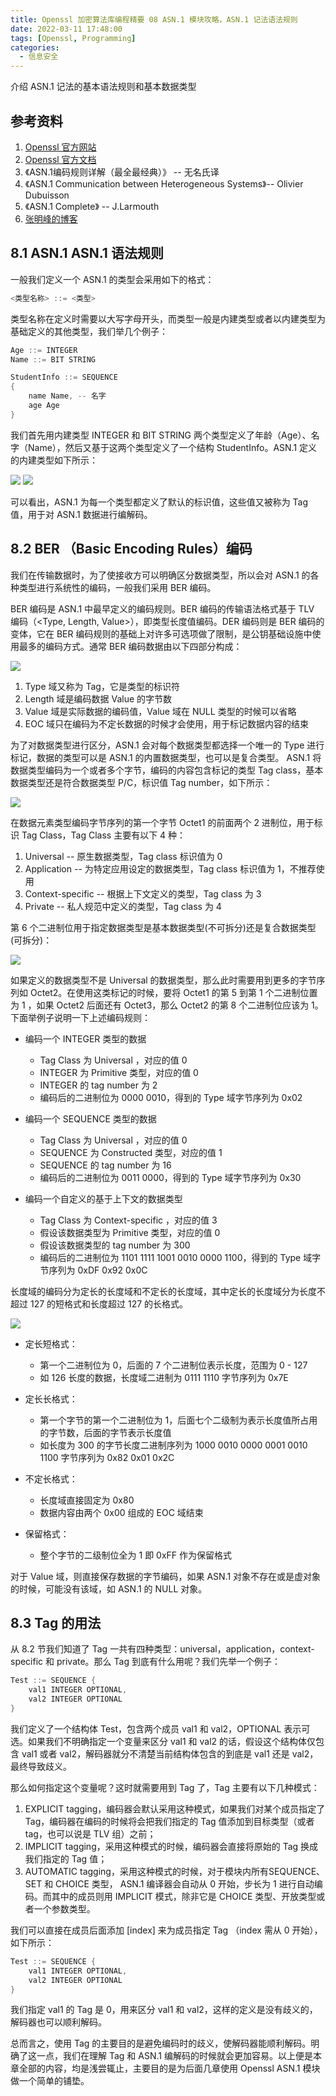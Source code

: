 ```yaml
---
title: Openssl 加密算法库编程精要 08 ASN.1 模块攻略，ASN.1 记法语法规则
date: 2022-03-11 17:48:00
tags: [Openssl, Programming]
categories:
  - 信息安全
---
```


介绍 ASN.1 记法的基本语法规则和基本数据类型

<!-- more -->
## 参考资料

1. [Openssl 官方网站](https://www.openssl.org/)
2. [Openssl 官方文档](https://docs.openssl.org/master/)
3. 《ASN.1编码规则详解（最全最经典）》 -- 无名氏译
4. 《ASN.1  Communication between Heterogeneous Systems》-- Olivier Dubuisson
5. 《ASN.1 Complete》 -- J.Larmouth
6. [张明峰的博客](https://www.mingfer.cn/2019/04/01/X690-ASN1%E8%AF%AD%E6%B3%95/)

## 8.1 ASN.1 ASN.1 语法规则

一般我们定义一个 ASN.1 的类型会采用如下的格式：

``` C
<类型名称> ::= <类型>
```

类型名称在定义时需要以大写字母开头，而类型一般是内建类型或者以内建类型为基础定义的其他类型，我们举几个例子：

``` C
Age ::= INTEGER
Name ::= BIT STRING

StudentInfo ::= SEQUENCE
{
    name Name, -- 名字
    age Age
}
```

我们首先用内建类型 INTEGER 和 BIT STRING 两个类型定义了年龄（Age）、名字（Name），然后又基于这两个类型定义了一个结构 StudentInfo。ASN.1 定义的内建类型如下所示：

![](/image/2022/openssl-tutorials/OpensslAsn1Tab1.png)
![](/image/2022/openssl-tutorials/OpensslAsn1Tab2.png)

可以看出，ASN.1 为每一个类型都定义了默认的标识值，这些值又被称为 Tag 值，用于对 ASN.1 数据进行编解码。

## 8.2 BER （Basic Encoding Rules）编码

我们在传输数据时，为了使接收方可以明确区分数据类型，所以会对 ASN.1 的各种类型进行系统性的编码，一般我们采用 BER 编码。

BER 编码是 ASN.1 中最早定义的编码规则。BER 编码的传输语法格式基于 TLV 编码（<Type, Length, Value>），即类型长度值编码。DER 编码则是 BER 编码的变体，它在 BER 编码规则的基础上对许多可选项做了限制，是公钥基础设施中使用最多的编码方式。通常 BER 编码数据由以下四部分构成：

![](/image/2022/openssl-tutorials/OpensslAsn1Type.png)

1. Type 域又称为 Tag，它是类型的标识符
2. Length 域是编码数据 Value 的字节数
3. Value 域是实际数据的编码值，Value 域在 NULL 类型的时候可以省略
4. EOC 域只在编码为不定长数据的时候才会使用，用于标记数据内容的结束

为了对数据类型进行区分，ASN.1 会对每个数据类型都选择一个唯一的 Type 进行标记，数据的类型可以是 ASN.1 的内置数据类型，也可以是复合类型。
ASN.1 将数据类型编码为一个或者多个字节，编码的内容包含标记的类型 Tag class，基本数据类型还是符合数据类型 P/C，标识值 Tag number，如下所示：

![](/image/2022/openssl-tutorials/OpensslAsn1Tag.png)

在数据元素类型编码字节序列的第一个字节 Octet1 的前面两个 2 进制位，用于标识 Tag Class，Tag Class 主要有以下 4 种：

1. Universal -- 原生数据类型，Tag class 标识值为 0
2. Application -- 为特定应用设定的数据类型，Tag class 标识值为 1，不推荐使用
3. Context-specific -- 根据上下文定义的类型，Tag class 为 3
4. Private -- 私人规范中定义的类型，Tag class 为 4

第 6 个二进制位用于指定数据类型是基本数据类型(不可拆分)还是复合数据类型(可拆分)：

![](/image/2022/openssl-tutorials/OpensslAsn1Value.png)

如果定义的数据类型不是 Universal 的数据类型，那么此时需要用到更多的字节序列如 Octet2。在使用这类标记的时候，要将 Octet1 的第 5 到第 1 个二进制位置为 1 ，如果 Octet2 后面还有 Octet3，那么 Octet2 的第 8 个二进制位应该为 1。下面举例子说明一下上述编码规则：

- 编码一个 INTEGER 类型的数据
    - Tag Class 为 Universal ，对应的值 0
    - INTEGER 为 Primitive 类型，对应的值 0
    - INTEGER 的 tag number 为 2
    - 编码后的二进制位为 0000 0010，得到的 Type 域字节序列为 0x02

- 编码一个 SEQUENCE 类型的数据
    - Tag Class 为 Universal ，对应的值 0
    - SEQUENCE 为 Constructed 类型，对应的值 1
    - SEQUENCE 的 tag number 为 16
    - 编码后的二进制位为 0011 0000，得到的 Type 域字节序列为 0x30

- 编码一个自定义的基于上下文的数据类型
    - Tag Class 为 Context-specific ，对应的值 3
    - 假设该数据类型为 Primitive 类型，对应的值 0
    - 假设该数据类型的 tag number 为 300
    - 编码后的二进制位为 1101 1111 1001 0010 0000 1100，得到的 Type 域字节序列为 0xDF 0x92 0x0C

长度域的编码分为定长的长度域和不定长的长度域，其中定长的长度域分为长度不超过 127 的短格式和长度超过 127 的长格式。

![](/image/2022/openssl-tutorials/OpensslAsn1Len.png)

- 定长短格式：
    - 第一个二进制位为 0，后面的 7 个二进制位表示长度，范围为 0 - 127
    - 如 126 长度的数据，长度域二进制为 0111 1110 字节序列为 0x7E

- 定长长格式：
    - 第一个字节的第一个二进制位为 1，后面七个二级制为表示长度值所占用的字节数，后面的字节表示长度值
    - 如长度为 300 的字节长度二进制序列为 1000 0010 0000 0001 0010 1100 字节序列为 0x82 0x01 0x2C

- 不定长格式：
    - 长度域直接固定为 0x80
    - 数据内容由两个 0x00 组成的 EOC 域结束

- 保留格式：
    - 整个字节的二级制位全为 1 即 0xFF 作为保留格式

对于 Value 域，则直接保存数据的字节编码，如果 ASN.1 对象不存在或是虚对象的时候，可能没有该域，如 ASN.1 的 NULL 对象。

## 8.3 Tag 的用法

从 8.2 节我们知道了 Tag 一共有四种类型：universal，application，context-specific 和 private。那么 Tag 到底有什么用呢？我们先举一个例子：

``` C
Test ::= SEQUENCE {
    val1 INTEGER OPTIONAL,
    val2 INTEGER OPTIONAL
}
```

我们定义了一个结构体 Test，包含两个成员 val1 和 val2，OPTIONAL 表示可选。如果我们不明确指定一个变量来区分 val1 和 val2 的话，假设这个结构体仅包含 val1 或者 val2，解码器就分不清楚当前结构体包含的到底是 val1 还是 val2，最终导致歧义。

那么如何指定这个变量呢？这时就需要用到 Tag 了，Tag 主要有以下几种模式：

1. EXPLICIT tagging，编码器会默认采用这种模式，如果我们对某个成员指定了 Tag，编码器在编码的时候将会把我们指定的 Tag 值添加到目标类型（或者 tag，也可以说是 TLV 组）之前；
2. IMPLICIT tagging，采用这种模式的时候，编码器会直接将原始的 Tag 换成我们指定的 Tag 值；
3. AUTOMATIC tagging，采用这种模式的时候，对于模块内所有SEQUENCE、SET 和 CHOICE 类型， ASN.1 编译器会自动从 0 开始，步长为 1 进行自动编码。而其中的成员则用 IMPLICIT 模式，除非它是 CHOICE 类型、开放类型或者一个参数类型。

我们可以直接在成员后面添加 \[index\] 来为成员指定 Tag （index 需从 0 开始），如下所示：

``` C
Test ::= SEQUENCE {
    val1 INTEGER OPTIONAL,
    val2 INTEGER OPTIONAL
}
```

我们指定 val1 的 Tag 是 0，用来区分 val1 和 val2，这样的定义是没有歧义的，解码器也可以顺利解码。

总而言之，使用 Tag 的主要目的是避免编码时的歧义，使解码器能顺利解码。明确了这一点，我们在理解 Tag 和 ASN.1 编解码的时候就会更加容易。以上便是本章全部的内容，均是浅尝辄止，主要目的是为后面几章使用 Openssl ASN.1 模块做一个简单的铺垫。

